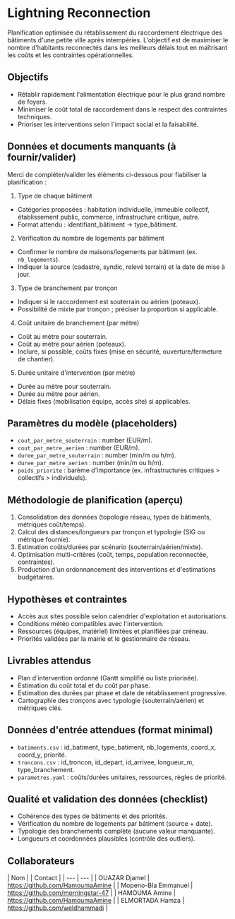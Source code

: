# Lightning Reconnection

Planification optimisée du rétablissement du raccordement électrique des bâtiments d'une petite ville après intempéries. L'objectif est de maximiser le nombre d'habitants reconnectés dans les meilleurs délais tout en maîtrisant les coûts et les contraintes opérationnelles.

## Objectifs
- Rétablir rapidement l'alimentation électrique pour le plus grand nombre de foyers.
- Minimiser le coût total de raccordement dans le respect des contraintes techniques.
- Prioriser les interventions selon l'impact social et la faisabilité.

## Données et documents manquants (à fournir/valider)
Merci de compléter/valider les éléments ci-dessous pour fiabiliser la planification :

1) Type de chaque bâtiment
- Catégories proposées : habitation individuelle, immeuble collectif, établissement public, commerce, infrastructure critique, autre.
- Format attendu : identifiant_bâtiment → type_bâtiment.

2) Vérification du nombre de logements par bâtiment
- Confirmer le nombre de maisons/logements par bâtiment (ex. `nb_logements`).
- Indiquer la source (cadastre, syndic, relevé terrain) et la date de mise à jour.

3) Type de branchement par tronçon
- Indiquer si le raccordement est souterrain ou aérien (poteaux).
- Possibilité de mixte par tronçon ; préciser la proportion si applicable.

4) Coût unitaire de branchement (par mètre)
- Coût au mètre pour souterrain.
- Coût au mètre pour aérien (poteaux).
- Inclure, si possible, coûts fixes (mise en sécurité, ouverture/fermeture de chantier).

5) Durée unitaire d'intervention (par mètre)
- Durée au mètre pour souterrain.
- Durée au mètre pour aérien.
- Délais fixes (mobilisation équipe, accès site) si applicables.

## Paramètres du modèle (placeholders)
- `cout_par_metre_souterrain` : number (EUR/m).
- `cout_par_metre_aerien` : number (EUR/m).
- `duree_par_metre_souterrain` : number (min/m ou h/m).
- `duree_par_metre_aerien` : number (min/m ou h/m).
- `poids_priorite` : barème d'importance (ex. infrastructures critiques > collectifs > individuels).

## Méthodologie de planification (aperçu)
1. Consolidation des données (topologie réseau, types de bâtiments, métriques coût/temps).
2. Calcul des distances/longueurs par tronçon et typologie (SIG ou métrique fournie).
3. Estimation coûts/durées par scénario (souterrain/aérien/mixte).
4. Optimisation multi-critères (coût, temps, population reconnectée, contraintes).
5. Production d'un ordonnancement des interventions et d'estimations budgétaires.

## Hypothèses et contraintes
- Accès aux sites possible selon calendrier d'exploitation et autorisations.
- Conditions météo compatibles avec l'intervention.
- Ressources (équipes, matériel) limitées et planifiées par créneau.
- Priorités validées par la mairie et le gestionnaire de réseau.

## Livrables attendus
- Plan d'intervention ordonné (Gantt simplifié ou liste priorisée).
- Estimation du coût total et du coût par phase.
- Estimation des durées par phase et date de rétablissement progressive.
- Cartographie des tronçons avec typologie (souterrain/aérien) et métriques clés.

## Données d'entrée attendues (format minimal)
- `batiments.csv` : id_batiment, type_batiment, nb_logements, coord_x, coord_y, priorité.
- `troncons.csv` : id_troncon, id_depart, id_arrivee, longueur_m, type_branchement.
- `parametres.yaml` : coûts/durées unitaires, ressources, règles de priorité.

## Qualité et validation des données (checklist)
- Cohérence des types de bâtiments et des priorités.
- Vérification du nombre de logements par bâtiment (source + date).
- Typologie des branchements complète (aucune valeur manquante).
- Longueurs et coordonnées plausibles (contrôle des outliers).

## Collaborateurs
| Nom | | Contact |
| --- | --- |
| OUAZAR Djamel | https://github.com/HamoumaAmine |
| Mopeno-BIa Emmanuel | https://github.com/morningstar-47 |
| HAMOUMA Amine | https://github.com/HamoumaAmine |
| ELMORTADA Hamza | https://github.com/weldhammadi |
